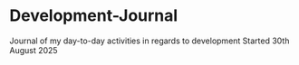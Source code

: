 # Development-Journal
Journal of my day-to-day activities in regards to development
Started 30th August 2025